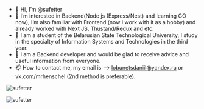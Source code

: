 - 👋 Hi, I’m @sufetter
- 👀 I’m interested in Backend(Node js (Express/Nest) and learning GO now),
  I’m also familiar with Frontend (now I work with it as a hobby) and already worked with Next JS, Thustand/Redux and etc.
- 🌱 I am a student of the Belarusian State Technological University, I study in the specialty of Information Systems and Technologies in the third year.
- 💞️ I am a Backend developer and would be glad to receive advice and useful information from everyone.
- 📫 How to contact me, my email is --> lobunetsdaniil@yandex.ru or vk.com/mrhenschel (2nd method is preferable).

![sufetter](https://streak-stats.demolab.com?user=sufetter&theme=nightowl&hide_border=true)

![sufetter](https://github-readme-stats.vercel.app/api?username=sufetter&show_icons=true&theme=tokyonight&hide_border=true)
